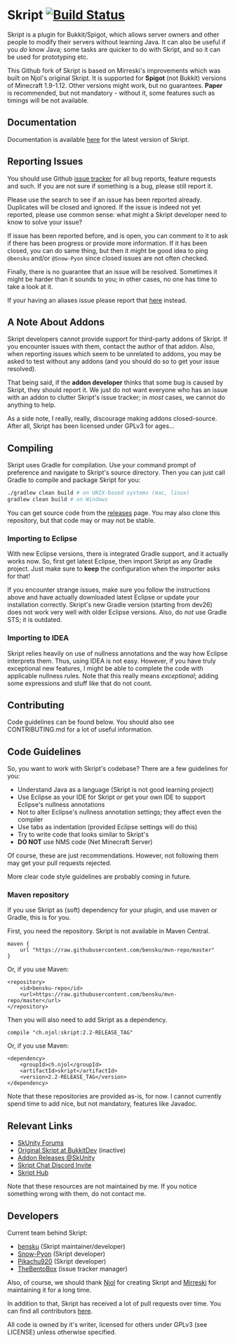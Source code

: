 # Skript [![Build Status](https://travis-ci.org/SkriptLang/Skript.svg?branch=master)](https://travis-ci.org/SkriptLang/Skript)
Skript is a plugin for Bukkit/Spigot, which allows server owners and other people
to modify their servers without learning Java. It can also be useful if you
*do* know Java; some tasks are quicker to do with Skript, and so it can be used
for prototyping etc.

This Github fork of Skript is based on Mirreski's improvements which was built
on Njol's original Skript. It is supported for **Spigot** (not Bukkit) versions of
Minecraft 1.9-1.12. Other versions might work, but no guarantees. **Paper** is
recommended, but not mandatory - without it, some features such as timings
will be not available.

## Documentation
Documentation is available [here](http://skriptlang.github.io/Skript/) for the
latest version of Skript.

## Reporting Issues
You should use Github [issue tracker](https://github.com/bensku/Skript/issues)
for all bug reports, feature requests and such. If you are not sure if something
is a bug, please still report it.

Please use the search to see if an issue has been reported already. Duplicates will be
closed and ignored. If the issue is indeed not yet reported, please use
common sense: what might a Skript developer need to know to solve your issue?

If issue has been reported before, and is open, you can comment to it to ask if there
has been progress or provide more information. If it has been closed, you can do
same thing, but then it might be good idea to ping `@bensku` and/or `@Snow-Pyon`
since closed issues are not often checked.

Finally, there is no guarantee that an issue will be resolved. Sometimes it might be
harder than it sounds to you; in other cases, no one has time to take a look at it.

If your having an aliases issue please report that
[here](https://github.com/tim740/skAliases/issues) instead.

## A Note About Addons
Skript developers cannot provide support for third-party addons of Skript. If you encounter issues
with them, contact the author of that addon. Also, when reporting issues which seem
to be unrelated to addons, you may be asked to test without any addons
(and you should do so to get your issue resolved).

That being said, if the **addon developer** thinks that some bug is caused by Skript,
they should report it. We just do not want everyone who has an issue with an addon to
clutter Skript's issue tracker; in *most* cases, we cannot do anything to help.

As a side note, I really, really, discourage making addons closed-source. After all,
Skript has been licensed under GPLv3 for ages...

## Compiling
Skript uses Gradle for compilation. Use your command prompt of preference and
navigate to Skript's source directory. Then you can just call Gradle to compile
and package Skript for you:

```bash
./gradlew clean build # on UNIX-based systems (mac, linux)
gradlew clean build # on Windows
```

You can get source code from the [releases](https://github.com/bensku/Skript/releases) page. You may also clone this
repository, but that code may or may not be stable.

### Importing to Eclipse
With new Eclipse versions, there is integrated Gradle support, and it actually works now.
So, first get latest Eclipse, then import Skript as any Gradle project. Just
make sure to **keep** the configuration when the importer asks for that!

If you encounter strange issues, make sure you follow the instructions above and have
actually downloaded latest Eclipse or update your installation correctly. Skript's
new Gradle version (starting from dev26) does not work very well with older Eclipse
versions. Also, do *not* use Gradle STS; it is outdated.

### Importing to IDEA
Skript relies heavily on use of nullness annotations and the way how Eclipse
interprets them. Thus, using IDEA is not easy. However, if you have truly
exceptional new features, I might be able to complete the code
with applicable nullness rules. Note that this really means *exceptional*;
adding some expressions and stuff like that do not count.

## Contributing
Code guidelines can be found below. You should also see CONTRIBUTING.md for
a lot of useful information.

## Code Guidelines
So, you want to work with Skript's codebase? There are a few guidelines for you:
* Understand Java as a language (Skript is not good learning project)
* Use Eclipse as your IDE for Skript *or* get your own IDE to support Eclipse's nullness annotations
* Not to alter Eclipse's nullness annotation settings; they affect even the compiler
* Use tabs as indentation (provided Eclipse settings will do this)
* Try to write code that looks similar to Skript's
* **DO NOT** use NMS code (Net Minecraft Server)

Of course, these are just recommendations. However, not following them may get
your pull requests rejected.

More clear code style guidelines are probably coming in future.

### Maven repository
If you use Skript as (soft) dependency for your plugin, and use maven or Gradle,
this is for you.

First, you need the repository. Skript is not available in Maven Central.
```
maven {
    url "https://raw.githubusercontent.com/bensku/mvn-repo/master"
}
```

Or, if you use Maven:
```
<repository>
    <id>bensku-repo</id>
    <url>https://raw.githubusercontent.com/bensku/mvn-repo/master</url>
</repository>
```

Then you will also need to add Skript as a dependency.
```
compile "ch.njol:skript:2.2-RELEASE_TAG"
```

Or, if you use Maven:
```
<dependency>
    <groupId>ch.njol</groupId>
    <artifactId>skript</artifactId>
    <version>2.2-RELEASE_TAG</version>
</dependency>
```

Note that these repositories are provided as-is, for now. I cannot currently spend time to add nice, but not mandatory, features like Javadoc.

## Relevant Links
* [SkUnity Forums](https://forums.skunity.com/)
* [Original Skript at BukkitDev](https://dev.bukkit.org/bukkit-plugins/skript/) (inactive)
* [Addon Releases @SkUnity](https://forums.skunity.com/forums/addon-releases/)
* [Skript Chat Discord Invite](https://discord.gg/0lx4QhQvwelCZbEX)
* [Skript Hub](https://skripthub.net/)

Note that these resources are not maintained by me. If you notice something wrong with them, do not contact me.

## Developers
Current team behind Skript:

* [bensku](https://github.com/bensku) (Skript maintainer/developer)
* [Snow-Pyon](https://github.com/Snow-Pyon) (Skript developer)
* [Pikachu920](https://github.com/Pikachu920) (Skript developer)
* [TheBentoBox](https://github.com/TheBentoBox) (issue tracker manager)

Also, of course, we should thank [Njol](https://github.com/Njol) for creating
Skript and [Mirreski](https://github.com/Mirreski) for maintaining it for a
long time.

In addition to that, Skript has received a lot of pull requests over time.
You can find all contributors [here](https://github.com/bensku/Skript/graphs/contributors).

All code is owned by it's writer, licensed for others under GPLv3 (see LICENSE)
unless otherwise specified.
